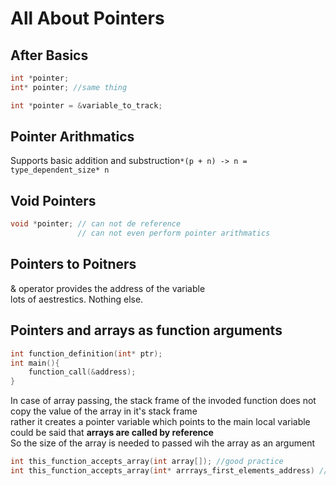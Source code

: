 # All About Pointers

## After Basics

```c++
int *pointer;
int* pointer; //same thing

int *pointer = &variable_to_track;
```

## Pointer Arithmatics

Supports basic addition and substruction```*(p + n) -> n = type_dependent_size* n```

## Void Pointers

```c++
void *pointer; // can not de reference
               // can not even perform pointer arithmatics
```

## Pointers to Poitners

& operator provides the address of the variable\
lots of aestrestics. Nothing else.

## Pointers and arrays as function arguments

```c++
int function_definition(int* ptr);
int main(){
    function_call(&address);
}
```

In case of array passing, the stack frame of the invoded function does not copy the value of the array in it's stack frame\
rather it creates a pointer variable which points to the main local variable\
could be said that **arrays are called by reference**\
So the size of the array is needed to passed wih the array as an argument

```c++
int this_function_accepts_array(int array[]); //good practice
int this_function_accepts_array(int* arrrays_first_elements_address) //actually this happens

```
